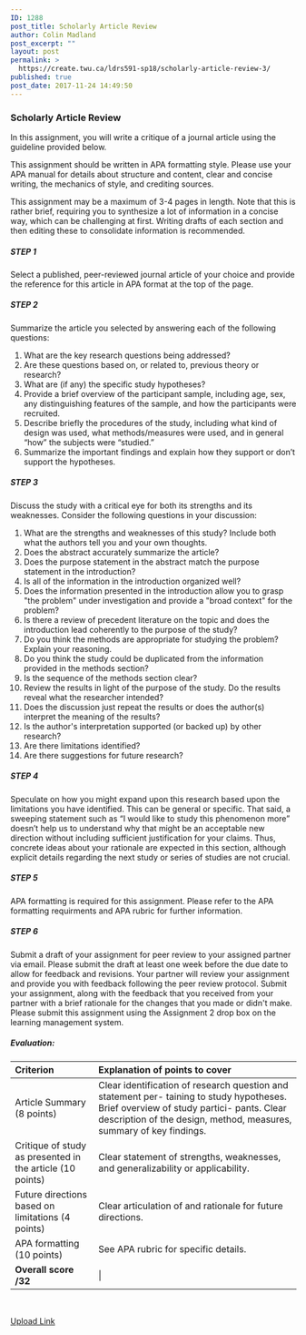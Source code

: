 ```yaml
---
ID: 1288
post_title: Scholarly Article Review
author: Colin Madland
post_excerpt: ""
layout: post
permalink: >
  https://create.twu.ca/ldrs591-sp18/scholarly-article-review-3/
published: true
post_date: 2017-11-24 14:49:50
---
```

<h3>Scholarly Article Review</h3>

In this assignment, you will write a critique of a journal article using the guideline provided below.

This assignment should be written in APA formatting style. Please use your APA manual for details about structure and content, clear and concise writing, the mechanics of style, and crediting sources.

This assignment may be a maximum of 3-4 pages in length. Note that this is rather brief, requiring you to synthesize a lot of information in a concise way, which can be challenging at first. Writing drafts of each section and then editing these to consolidate information is recommended.

<h5><strong>STEP 1</strong></h5>

Select a published, peer-reviewed journal article of your choice and provide the reference for this article in APA format at the top of the page.

<h5><strong>STEP 2</strong></h5>

Summarize the article you selected by answering each of the following questions:

<ol>
    <li>What are the key research questions being addressed?</li>
    <li>Are these questions based on, or related to, previous theory or research?</li>
    <li>What are (if any) the specific study hypotheses?</li>
    <li>Provide a brief overview of the participant sample, including age, sex, any distinguishing features of the sample, and how the participants were recruited.</li>
    <li>Describe briefly the procedures of the study, including what kind of design was used, what methods/measures were used, and in general “how” the subjects were “studied.”</li>
    <li>Summarize the important findings and explain how they support or don’t support the hypotheses.</li>
</ol>

<h5><strong>STEP 3</strong></h5>

Discuss the study with a critical eye for both its strengths and its weaknesses. Consider the following questions in your discussion:

<ol>
    <li>What are the strengths and weaknesses of this study? Include both what the authors tell you and your own thoughts.</li>
    <li>Does the abstract accurately summarize the article?</li>
    <li>Does the purpose statement in the abstract match the purpose statement in the introduction?</li>
    <li>Is all of the information in the introduction organized well?</li>
    <li>Does the information presented in the introduction allow you to grasp "the problem" under investigation and provide a "broad context" for the problem?</li>
    <li>Is there a review of precedent literature on the topic and does the introduction lead coherently to the purpose of the study?</li>
    <li>Do you think the methods are appropriate for studying the problem? Explain your reasoning.</li>
    <li>Do you think the study could be duplicated from the information provided in the methods section?</li>
    <li>Is the sequence of the methods section clear?</li>
    <li>Review the results in light of the purpose of the study. Do the results reveal what the researcher intended?</li>
    <li>Does the discussion just repeat the results or does the author(s) interpret the meaning of the results?</li>
    <li>Is the author's interpretation supported (or backed up) by other research?</li>
    <li>Are there limitations identified?</li>
    <li>Are there suggestions for future research?</li>
</ol>

<h5><strong>STEP 4</strong></h5>

Speculate on how you might expand upon this research based upon the limitations you have identified. This can be general or specific. That said, a sweeping statement such as “I would like to study this phenomenon more” doesn’t help us to understand why that might be an acceptable new direction without including sufficient justification for your claims. Thus, concrete ideas about your rationale are expected in this section, although explicit details regarding the next study or series of studies are not crucial.

<h5><strong>STEP 5</strong></h5>

APA formatting is required for this assignment. Please refer to the APA formatting requirments and APA rubric for further information.

<h5><strong>STEP 6</strong></h5>

Submit a draft of your assignment for peer review to your assigned partner via email. Please submit the draft at least one week before the due date to allow for feedback and revisions. Your partner will review your assignment and provide you with feedback following the peer review protocol. Submit your assignment, along with the feedback that you received from your partner with a brief rationale for the changes that you made or didn't make. Please submit this assignment using the Assignment 2 drop box on the learning management system.

<h5>Evaluation:</h5>

<table>
<thead>
<tr>
<th align="left">Criterion</th>
<th align="left">Explanation of points to cover</th>
</tr>
</thead>
<tbody>
<tr>
<td align="left">Article Summary (8 points)</td>
<td align="left">Clear identification of research question and statement per- taining to study hypotheses. Brief overview of study partici- pants. Clear description of the design, method, measures, summary of key findings.</td>
</tr>
<tr>
<td align="left">Critique of study as presented in the article (10 points)</td>
<td align="left">Clear statement of strengths, weaknesses, and generalizability or applicability.</td>
</tr>
<tr>
<td align="left">Future directions based on limitations (4 points)</td>
<td align="left">Clear articulation of and rationale for future directions.</td>
</tr>
<tr>
<td align="left">APA formatting (10 points)</td>
<td align="left">See APA rubric for specific details.</td>
</tr>
<tr>
<td align="left"><strong>Overall score /32</strong></td>
<td align="left">|</td>
</tr>
</tbody>
</table>

&nbsp;

<!--themify_builder_static--><a href="https://create.twu.ca/ldrs591-sp18/lessons/scholarly-article-review/" > Upload Link </a><!--/themify_builder_static-->